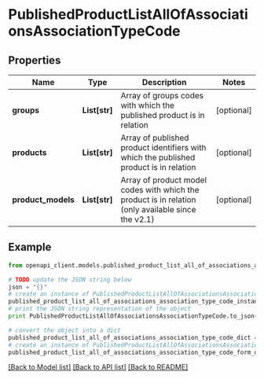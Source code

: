 # PublishedProductListAllOfAssociationsAssociationTypeCode


## Properties
Name | Type | Description | Notes
------------ | ------------- | ------------- | -------------
**groups** | **List[str]** | Array of groups codes with which the published product is in relation | [optional] 
**products** | **List[str]** | Array of published product identifiers with which the published product is in relation | [optional] 
**product_models** | **List[str]** | Array of product model codes with which the product is in relation (only available since the v2.1) | [optional] 

## Example

```python
from openapi_client.models.published_product_list_all_of_associations_association_type_code import PublishedProductListAllOfAssociationsAssociationTypeCode

# TODO update the JSON string below
json = "{}"
# create an instance of PublishedProductListAllOfAssociationsAssociationTypeCode from a JSON string
published_product_list_all_of_associations_association_type_code_instance = PublishedProductListAllOfAssociationsAssociationTypeCode.from_json(json)
# print the JSON string representation of the object
print PublishedProductListAllOfAssociationsAssociationTypeCode.to_json()

# convert the object into a dict
published_product_list_all_of_associations_association_type_code_dict = published_product_list_all_of_associations_association_type_code_instance.to_dict()
# create an instance of PublishedProductListAllOfAssociationsAssociationTypeCode from a dict
published_product_list_all_of_associations_association_type_code_form_dict = published_product_list_all_of_associations_association_type_code.from_dict(published_product_list_all_of_associations_association_type_code_dict)
```
[[Back to Model list]](../README.md#documentation-for-models) [[Back to API list]](../README.md#documentation-for-api-endpoints) [[Back to README]](../README.md)



